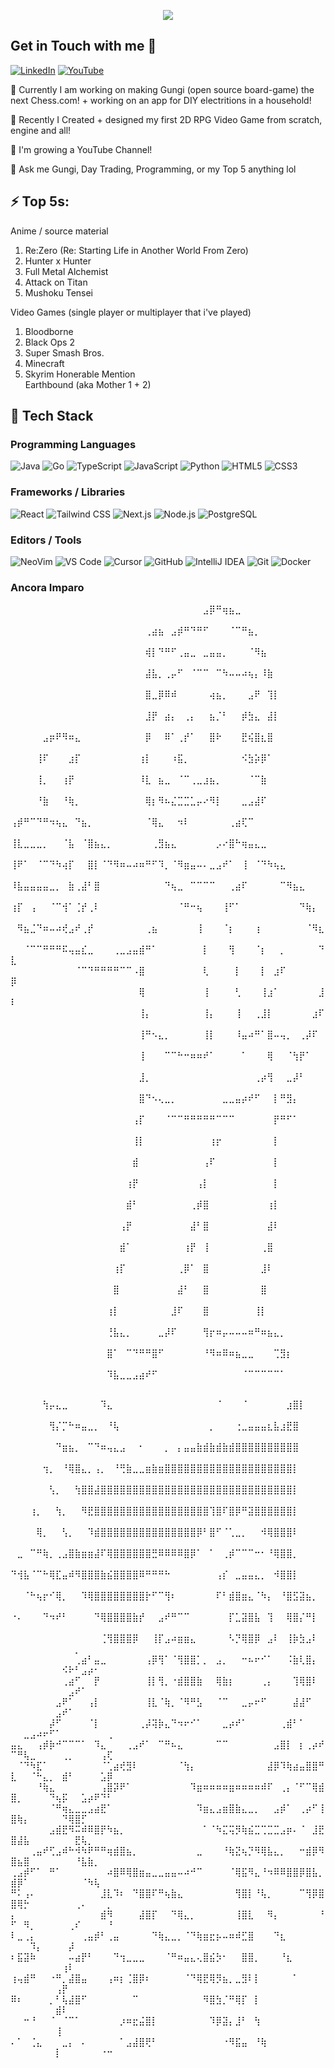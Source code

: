 <p align="center">
  <img src="https://readme-typing-svg.herokuapp.com/?lines=Initializing+Zae's+System .+.+.;Welcome,+Git+Dweller!;Im+Zaecorra+(yes+its+an+alias)&font=Fira+Code&color=00FF00&size=22&pause=200&speed=25&repeat=false" />
</p>

## Get in Touch with me 🍂
[![LinkedIn](https://img.shields.io/badge/LinkedIn-0A66C2?style=for-the-badge&logo=linkedin&logoColor=white)](https://www.linkedin.com/in/zae-correa/)
[![YouTube](https://img.shields.io/badge/YouTube-FF0000?style=for-the-badge&logo=youtube&logoColor=white)](https://www.youtube.com/channel/UCZ3FK6bzGQ-2MSNcoGETizw)


🔭 Currently I am working on making Gungi (open source board-game) the next Chess.com! + working on an app for DIY electritions in a household!  

🦾 Recently I Created + designed my first 2D RPG Video Game from scratch, engine and all!  

🌱 I'm growing a YouTube Channel!  

💬 Ask me Gungi, Day Trading, Programming, or my Top 5 anything lol  

## ⚡ Top 5s:
Anime / source material   
1. Re:Zero (Re: Starting Life in Another World From Zero)
2. Hunter x Hunter
3. Full Metal Alchemist
4. Attack on Titan
5. Mushoku Tensei

Video Games (single player or multiplayer that i've played)  
1. Bloodborne
2. Black Ops 2
3. Super Smash Bros.
4. Minecraft
5. Skyrim
Honerable Mention  
Earthbound (aka Mother 1 + 2)


## 🚀 Tech Stack
<!-- Programming Languages -->
### Programming Languages
![Java](https://img.shields.io/badge/Java-ED8B00?style=for-the-badge&logo=java&logoColor=white)
![Go](https://img.shields.io/badge/Go-00ADD8?style=for-the-badge&logo=go&logoColor=white)
![TypeScript](https://img.shields.io/badge/TypeScript-3178C6?style=for-the-badge&logo=typescript&logoColor=white)
![JavaScript](https://img.shields.io/badge/JavaScript-F7DF1E?style=for-the-badge&logo=javascript&logoColor=black)
![Python](https://img.shields.io/badge/Python-3776AB?style=for-the-badge&logo=python&logoColor=white)
![HTML5](https://img.shields.io/badge/HTML5-E34F26?style=for-the-badge&logo=html5&logoColor=white)
![CSS3](https://img.shields.io/badge/CSS3-1572B6?style=for-the-badge&logo=css3&logoColor=white)

<!-- Frameworks / Libraries -->
### Frameworks / Libraries
![React](https://img.shields.io/badge/React-61DAFB?style=for-the-badge&logo=react&logoColor=black)
![Tailwind CSS](https://img.shields.io/badge/Tailwind_CSS-06B6D4?style=for-the-badge&logo=tailwind-css&logoColor=white)
![Next.js](https://img.shields.io/badge/Next.js-000000?style=for-the-badge&logo=next.js&logoColor=white)
![Node.js](https://img.shields.io/badge/Node.js-339933?style=for-the-badge&logo=node.js&logoColor=white)
![PostgreSQL](https://img.shields.io/badge/PostgreSQL-4169E1?style=for-the-badge&logo=postgresql&logoColor=white)

<!-- Editors / Tools -->
### Editors / Tools
![NeoVim](https://img.shields.io/badge/NeoVim-57A143?style=for-the-badge&logo=neovim&logoColor=white)
![VS Code](https://img.shields.io/badge/VS%20Code-007ACC?style=for-the-badge&logo=visual-studio-code&logoColor=white)
![Cursor](https://img.shields.io/badge/Cursor-000000?style=for-the-badge&logo=cursor&logoColor=white)
![GitHub](https://img.shields.io/badge/GitHub-181717?style=for-the-badge&logo=github&logoColor=white)
![IntelliJ IDEA](https://img.shields.io/badge/IntelliJ%20IDEA-000000?style=for-the-badge&logo=intellijidea&logoColor=white)
![Git](https://img.shields.io/badge/Git-F05032?style=for-the-badge&logo=git&logoColor=white)
![Docker](https://img.shields.io/badge/Docker-2496ED?style=for-the-badge&logo=docker&logoColor=white)



  ### Ancora Imparo


⠀⠀⠀⠀⠀⠀⠀⠀⠀⠀⠀⠀⠀⠀⠀⠀⠀⠀⠀⠀⠀⠀⠀⠀⠀⠀⠀⠀⠀⠀⣠⡿⠛⢶⣦⣀⠀⠀⠀⠀⠀⠀⠀⠀⠀⠀⠀⠀⠀⠀
⠀⠀⠀⠀⠀⠀⠀⠀⠀⠀⠀⠀⠀⠀⠀⠀⠀⠀⠀⠀⠀⢀⣴⣦⠀⣠⡾⠛⠙⠛⠋⠀⠀⠀⠈⠉⠛⣦⡀⠀⠀⠀⠀⠀⠀⠀⠀⠀⠀⠀
⠀⠀⠀⠀⠀⠀⠀⠀⠀⠀⠀⠀⠀⠀⠀⠀⠀⠀⠀⠀⠀⢾⡇⠙⠛⠋⢀⣤⣀⠀⣀⣤⣤⡀⠀⠀⠀⠈⠻⣦⠀⠀⠀⠀⠀⠀⠀⠀⠀⠀
⠀⠀⠀⠀⠀⠀⠀⠀⠀⠀⠀⠀⠀⠀⠀⠀⠀⠀⠀⠀⠀⣼⣧⡀⢀⡤⠋⠀⠈⠉⠉⠀⠉⠳⠤⠤⠴⢦⡄⠸⣷⠀⠀⠀⠀⠀⠀⠀⠀⠀
⠀⠀⠀⠀⠀⠀⠀⠀⠀⠀⠀⠀⠀⠀⠀⠀⠀⠀⠀⠀⠀⣿⣀⡿⠿⠾⠀⠀⠀⠀⠀⢴⣦⡀⠀⠀⠀⣠⠟⠀⢹⡇⠀⠀⠀⠀⠀⠀⠀⠀
⠀⠀⠀⠀⠀⠀⠀⠀⠀⠀⠀⠀⠀⠀⠀⠀⠀⠀⠀⠀⠀⣸⡟⠀⣴⡄⠀⢀⡄⠀⠀⣦⡈⠃⠀⠀⡾⣳⣄⠀⣼⡇⠀⠀⠀⠀⠀⠀⠀⠀
⠀⠀⠀⠀⠀⣠⡶⠟⠻⠶⣄⠀⠀⠀⠀⠀⠀⠀⠀⠀⠀⡿⠀⠀⠿⠁⢀⡞⠁⠀⠀⣿⠗⠀⠀⠀⣟⢮⣿⣆⣿⠀⠀⠀⠀⠀⠀⠀⠀⠀
⠀⠀⠀⠀⢸⠏⠀⠀⠀⣰⡏⠀⠀⠀⠀⠀⠀⠀⠀⠀⢰⡇⠀⠀⠀⠰⣯⡀⠀⠀⠀⠀⠀⠀⠀⠀⠪⣳⡵⡿⠁⠀⠀⠀⠀⠀⠀⠀⠀⠀
⠀⠀⠀⠀⢸⡀⠀⠀⢰⡟⠀⠀⠀⠀⠀⠀⠀⠀⠀⠀⠸⣇⠀⣦⣀⠀⠈⠉⢀⣀⣰⣦⡀⠀⠀⠀⠀⠈⠉⣷⠀⠀⠀⠀⠀⠀⠀⠀⠀⠀
⠀⠀⠀⠀⠘⣷⠀⠀⠘⢷⡀⠀⠀⠀⠀⠀⠀⠀⠀⠀⠀⢿⡆⠻⠦⣌⣉⣉⣁⡤⠔⠻⡇⠀⠀⠀⣀⣠⣼⠏⠀⠀⠀⠀⠀⠀⠀⠀⠀⠀
⢠⡾⠛⠉⠙⠛⠲⢦⣄⠀⠙⣦⡀⠀⠀⠀⠀⠀⠀⠀⠀⠈⢿⣄⠀⠀⠲⠇⠀⠀⠀⠀⠀⠀⢀⣴⢏⠉⠀⠀⠀⠀⠀⠀⠀⠀⠀⠀⠀⠀
⢸⣇⣀⣀⣀⡀⠀⠀⠈⣧⠀⠈⣿⣦⣄⡀⠀⠀⠀⠀⠀⠀⢀⣻⣦⣄⠀⠀⠀⠀⠀⠀⡠⠔⣿⠓⢶⣤⣄⣀⠀⠀⠀⠀⠀⠀⠀⠀⠀⠀
⢸⠟⠁⠀⠈⠉⠙⠳⢴⡏⠀⠀⣿⡇⠈⠙⠻⠶⠤⠴⠶⠛⠋⠹⡀⠈⠻⣶⣤⠤⠄⣀⣠⠞⠁⠀⢸⠀⠈⠙⠳⢦⣄⠀⠀⠀⠀⠀⠀⠀
⠸⣧⣤⣤⣤⣤⣀⡀⠀⣷⢀⣼⠃⣿⠀⠀⠀⠀⠀⠀⠀⠀⠀⠀⠙⢦⣀⠀⠉⠉⠉⠉⠀⠀⢀⣴⠏⠀⠀⠀⠀⠀⠉⠻⣦⣄⠀⠀⠀⠀
⢰⡏⠀⢠⠀⠀⠈⠉⢺⠁⢈⡞⢀⠇⠀⠀⠀⠀⠀⠀⠀⠀⠀⠀⠀⠀⠈⠛⠒⢦⠀⠀⠀⢸⠋⠁⠀⠀⠀⠀⠀⠀⠀⠀⠀⠙⢷⡄⠀⠀
⠀⠻⣦⣈⠙⠶⠤⠴⢞⣠⠞⢀⡞⠀⠀⠀⠀⠀⠀⠀⠀⢀⣦⠀⠀⠀⠀⠀⠀⢸⠀⠀⠀⠈⡆⠀⠀⠀⢰⠀⠀⠀⠀⠀⠀⠀⠈⠻⣆⠀
⠀⠀⠈⠉⠉⠛⠛⠛⠯⢤⣤⣎⣀⠀⠀⠀⢀⣀⣠⣤⣾⠛⠁⠀⠀⠀⠀⠀⠀⠀⡇⠀⠀⠀⢻⠀⠀⠀⠈⡆⠀⠀⡀⠀⠀⠀⠀⠀⠙⣇
⠀⠀⠀⠀⠀⠀⠀⠀⠀⠀⠈⠉⠙⠛⠛⠛⠛⠉⠉⠠⣿⠀⠀⠀⠀⠀⠀⠀⠀⠀⢇⠀⠀⠀⠀⡇⠀⠀⠀⡇⠀⣰⠏⠀⠀⠀⠀⠀⠀⡿
⠀⠀⠀⠀⠀⠀⠀⠀⠀⠀⠀⠀⠀⠀⠀⠀⠀⠀⠀⠀⢿⠀⠀⠀⠀⠀⠀⠀⠀⠀⢸⠀⠀⠀⠀⢃⠀⠀⠀⢸⣰⠁⠀⠀⠀⠀⠀⠀⣸⠇
⠀⠀⠀⠀⠀⠀⠀⠀⠀⠀⠀⠀⠀⠀⠀⠀⠀⠀⠀⠀⢸⡄⠀⠀⠀⠀⠀⠀⠀⠀⢸⡄⠀⠀⠀⢸⠀⠀⢀⣸⡇⠀⠀⠀⠀⠀⠀⣰⠏⠀
⠀⠀⠀⠀⠀⠀⠀⠀⠀⠀⠀⠀⠀⠀⠀⠀⠀⠀⠀⠀⢸⠛⠢⣄⡀⠀⠀⠀⠀⠀⢸⡇⠀⠀⠀⠸⣤⠴⠛⠁⣿⠤⢤⡀⠀⢀⡼⠏⠀⠀
⠀⠀⠀⠀⠀⠀⠀⠀⠀⠀⠀⠀⠀⠀⠀⠀⠀⠀⠀⠀⢸⠀⠀⠀⠉⠉⠓⠒⠶⠶⠞⠁⠀⠀⠀⠀⠁⠀⠀⠀⢿⠀⠀⠈⢳⡟⠁⠀⠀⠀
⠀⠀⠀⠀⠀⠀⠀⠀⠀⠀⠀⠀⠀⠀⠀⠀⠀⠀⠀⠀⣸⡀⠀⠀⠀⠀⠀⠀⠀⠀⠀⠀⠀⠀⠀⠀⠀⠀⢀⡴⢻⠀⠀⣀⡼⠃⠀⠀⠀⠀
⠀⠀⠀⠀⠀⠀⠀⠀⠀⠀⠀⠀⠀⠀⠀⠀⠀⠀⠀⠀⣿⠙⠢⢄⣀⡀⠀⠀⠀⠀⠀⠀⠀⣀⣀⣤⡴⠞⠋⠀⠀⡇⠛⣻⡄⠀⠀⠀⠀⠀
⠀⠀⠀⠀⠀⠀⠀⠀⠀⠀⠀⠀⠀⠀⠀⠀⠀⠀⠀⢠⡏⠀⠀⠀⠈⠉⠉⠛⠛⠛⠛⠛⠉⠉⠉⠀⠀⠀⠀⠀⠀⡟⠛⠋⠁⠀⠀⠀⠀⠀
⠀⠀⠀⠀⠀⠀⠀⠀⠀⠀⠀⠀⠀⠀⠀⠀⠀⠀⠀⢸⡇⠀⠀⠀⠀⠀⠀⠀⠀⠀⠀⢰⡖⠀⠀⠀⠀⠀⠀⠀⠀⡇⠀⠀⠀⠀⠀⠀⠀⠀
⠀⠀⠀⠀⠀⠀⠀⠀⠀⠀⠀⠀⠀⠀⠀⠀⠀⠀⠀⣾⠀⠀⠀⠀⠀⠀⠀⠀⠀⠀⢠⠏⠀⠀⠀⠀⠀⠀⠀⠀⠀⡇⠀⠀⠀⠀⠀⠀⠀⠀
⠀⠀⠀⠀⠀⠀⠀⠀⠀⠀⠀⠀⠀⠀⠀⠀⠀⠀⢰⡟⠀⠀⠀⠀⠀⠀⠀⠀⠀⢠⡇⠀⠀⠀⠀⠀⠀⠀⠀⠀⠀⡇⠀⠀⠀⠀⠀⠀⠀⠀
⠀⠀⠀⠀⠀⠀⠀⠀⠀⠀⠀⠀⠀⠀⠀⠀⠀⠀⣾⠃⠀⠀⠀⠀⠀⠀⠀⠀⢀⡾⣿⠀⠀⠀⠀⠀⠀⠀⠀⠀⢰⡇⠀⠀⠀⠀⠀⠀⠀⠀
⠀⠀⠀⠀⠀⠀⠀⠀⠀⠀⠀⠀⠀⠀⠀⠀⠀⢠⡟⠀⠀⠀⠀⠀⠀⠀⠀⠀⣼⠃⣿⠀⠀⠀⠀⠀⠀⠀⠀⠀⣼⠇⠀⠀⠀⠀⠀⠀⠀⠀
⠀⠀⠀⠀⠀⠀⠀⠀⠀⠀⠀⠀⠀⠀⠀⠀⠀⣾⠁⠀⠀⠀⠀⠀⠀⠀⠀⢰⡟⠀⢸⠀⠀⠀⠀⠀⠀⠀⠀⢀⣿⠀⠀⠀⠀⠀⠀⠀⠀⠀
⠀⠀⠀⠀⠀⠀⠀⠀⠀⠀⠀⠀⠀⠀⠀⠀⢰⡏⠀⠀⠀⠀⠀⠀⠀⠀⢀⡿⠁⠀⣿⠀⠀⠀⠀⠀⠀⠀⠀⣸⠇⠀⠀⠀⠀⠀⠀⠀⠀⠀
⠀⠀⠀⠀⠀⠀⠀⠀⠀⠀⠀⠀⠀⠀⠀⠀⣿⠀⠀⠀⠀⠀⠀⠀⠀⠀⣼⠃⠀⠀⣿⠀⠀⠀⠀⠀⠀⠀⠀⣿⠀⠀⠀⠀⠀⠀⠀⠀⠀⠀
⠀⠀⠀⠀⠀⠀⠀⠀⠀⠀⠀⠀⠀⠀⠀⢰⡇⠀⠀⠀⠀⠀⠀⠀⠀⣸⠏⠀⠀⠀⣿⠀⠀⠀⠀⠀⠀⠀⢸⡇⠀⠀⠀⠀⠀⠀⠀⠀⠀⠀
⠀⠀⠀⠀⠀⠀⠀⠀⠀⠀⠀⠀⠀⠀⠀⢘⣧⣄⡀⠀⠀⠀⠀⣀⡼⠏⠀⠀⠀⠀⢻⡖⠶⡤⠤⠤⠤⠶⠛⠶⣦⣄⡀⠀⠀⠀⠀⠀⠀⠀
⠀⠀⠀⠀⠀⠀⠀⠀⠀⠀⠀⠀⠀⠀⠀⣿⠁⠀⠉⠙⠛⠛⣿⠋⠀⠀⠀⠀⠀⠀⠘⠻⠶⠿⠶⣦⣀⣀⠀⠀⠀⢉⣻⡆⠀⠀⠀⠀⠀⠀
⠀⠀⠀⠀⠀⠀⠀⠀⠀⠀⠀⠀⠀⠀⠀⠹⣧⣀⣀⣠⣴⠞⠋⠀⠀⠀⠀⠀⠀⠀⠀⠀⠀⠀⠀⠀⠈⠉⠉⠉⠉⠉⠁⠀⠀⠀⠀⠀⠀⠀



⠀⠀⠀⠀⠀⢳⡤⣄⣀⠀⠀⠀⠀⠀⠹⣄⠀⠀⠀⠀⠀⠀⠀⠀⠀⠀⠀⠀⠀⠀⠀⠀⠈⠀⠀⠀⠈⠀⠀⠀⠀⠀⠀⣰⣿⡇⠀⠀⠀⠀⠀⠀⠀⠀⠀⠀⠀⠀⠀⠀⠀⠀⠀⠀⠀
⠀⠀⠀⠀⠀⠀⢻⡌⡉⠓⠶⣤⣀⡀⠀⠘⢧⠀⠀⠀⠀⠀⠀⠀⠀⠀⠀⠀⠀⠀⠀⡀⠀⠀⠀⢐⣀⣤⣤⣤⣆⣧⣰⣟⣿⠀⠀⠀⠀⠀⠀⠀⠀⠀⠀⠀⠀⠀⠀⠀⠀⠀⠀⠀⠀
⠀⠀⠀⠀⠀⠀⠀⠙⣶⣦⡀⠀⠉⠙⠶⢤⣄⣠⠀⠀⠂⠀⠀⠀⡀⠀⡄⣤⣤⣷⣾⣷⣾⣷⣾⣿⣿⣿⣿⣿⣿⣿⣿⣿⣿⠀⠀⠀⠀⠀⠀⠀⠀⠀⠀⠀⠀⠀⠀⠀⠀⠀⠀⠀⠀
⠀⠀⠀⠀⠀⢲⡀⠀⠘⢿⣿⣄⡀⢠⡀⠀⠘⢛⣷⣀⣀⣶⣷⣶⣿⣿⣿⣿⣿⣿⣿⣿⣿⣿⣿⣿⣿⣿⣿⣿⣿⣿⣿⣿⡇⠀⠀⠀⠀⠀⠀⠀⠀⠀⠀⠀⠀⠀⠀⠀⠀⠀⠀⠀⠀
⠀⠀⠀⠀⠀⠀⢣⡀⠀⠀⢳⣿⣿⣼⣿⣿⣿⣿⣿⣿⣿⣿⣿⣿⣿⣿⣿⣿⣿⣿⣿⣿⣿⣿⣿⣿⣿⣿⣿⣿⣿⣿⣿⣿⡇⠀⠀⠀⠀⠀⠀⠀⠀⠀⠀⠀⠀⠀⠀⠀⠀⠀⠀⠀⠀
⠀⠀⠀⢰⡀⠀⠀⢳⡀⠀⠀⠻⣟⣿⣿⣿⣿⣿⣿⣿⣿⣿⣿⣿⣿⣿⣿⣿⣿⣿⣿⢹⣿⠏⣿⡿⠛⣽⣿⣿⣿⣿⣿⣿⡇⠀⠀⠀⠀⠀⠀⠀⠀⠀⠀⠀⠀⠀⠀⠀⠀⠀⠀⠀⠀
⠀⠀⠀⠀⢿⡀⠀⠀⢣⡀⠀⠀⠹⣾⣿⣿⣿⣿⣿⣿⣿⣿⣿⣿⣿⣿⣿⣿⣿⡿⠃⣿⠋⠈⢁⣀⡀⠀⠀⠺⢿⣿⣿⣿⠇⠀⠀⠀⠀⠀⠀⠀⠀⠀⠀⠀⠀⠀⠀⠀⠀⠀⠀⠀⠀
⠀⣀⠀⠉⠛⢷⡀⢀⣠⣿⣷⣶⣶⣼⠏⢿⣿⣿⣿⣿⣿⣿⣛⠿⠿⠿⠿⣿⡿⠁⠀⠁⠀⢀⡾⠉⠉⠉⠒⠂⠘⢿⣿⣿⡀⠀⠀⠀⠀⠀⠀⠀⠀⠀⠀⠀⠀⠀⠀⠀⠀⠀⠀⠀⠀
⠙⢺⣧⠈⠉⠓⢿⣏⣤⠾⠻⣿⣿⣿⣷⣮⣿⣿⣿⣿⠿⠛⠛⠛⠓⠀⠀⠀⠀⠀⠀⠀⢠⡎⠀⣀⣤⣤⣄⡀⠀⠺⣿⣿⡇⠀⠀⠀⠀⠀⠀⠀⠀⠀⠀⠀⠀⠀⠀⠀⠀⠀⠀⠀⠀
⠀⠀⠈⠓⢦⡖⠊⢿⡀⠀⠀⠹⢿⣿⣿⣿⣿⣿⣿⣿⣿⡗⠋⠉⢻⠆⠀⠀⠀⠀⠀⠀⠏⠃⣾⣿⣶⣄⠈⠳⡄⠀⠘⣿⣫⣽⣦⡀⠀⠀⠀⠀⠀⠀⠀⠀⠀⠀⠀⠀⠀⠀⠀⠀⠀
⠐⠄⠀⠀⠀⠙⠲⠞⠃⠀⠀⠀⠀⠙⢿⣿⣿⣿⣿⣷⡞⠀⠀⣠⠞⠛⠉⠉⠀⠀⠀⠀⠀⠀⡏⣁⣽⣿⣧⠀⢹⠀⠀⢿⣿⡌⠛⡇⠀⠀⠀⠀⠀⠀⠀⠀⠀⠀⠀⠀⠀⠀⠀⠀⠀
⠀⠀⠀⠀⠀⠀⠀⠀⠀⠀⠀⠀⠀⠀⢈⢻⣿⣿⣿⡿⠀⠀⢸⡏⣠⠴⣶⣶⣄⠀⠀⠀⠀⠀⠣⡙⢿⣿⡿⠀⣠⠇⠀⢸⡷⣳⣠⠇⠀⠀⠀⠀⠀⠀⠀⠀⠀⠀⠀⡀⠀⠀⠀⠀⠀
⠀⠀⠀⠀⠀⠀⠀⠀⠀⠀⢀⣴⠃⣤⣀⠀⠀⠀⠀⠀⠀⢠⡿⢻⠁⠈⢻⣿⣿⡁⡀⠀⣠⡀⠀⠀⠒⠦⠖⠊⠁⠀⠀⠨⣷⢇⣿⡄⠀⠀⠀⠀⠀⠀⠀⠀⠀⠪⠗⠃⣠⡴⠂⠀⠀
⠀⠀⠀⠀⠀⠀⠀⠀⢀⣴⠋⠀⠀⡟⠀⠀⠀⠀⠀⠀⠀⢸⡇⢻⡀⠐⣾⣿⣿⣷⠀⠀⢿⣷⡆⠀⠀⠀⠀⢀⡄⠀⠀⠀⢹⢿⣿⠇⠀⠀⠀⠀⠀⠀⠀⠀⠀⠀⣠⠞⠁⠀⠀⠀⠀
⠀⠀⠀⠀⠀⠀⠀⣠⠟⠁⠀⠀⢠⡇⠀⠀⠀⠀⠀⠀⠀⢸⣇⠈⢷⡀⠈⠻⠛⣣⠀⠀⠈⠉⠀⠀⣀⡤⠖⠋⠀⠀⠀⠀⣼⣼⠋⠀⠀⠀⠀⠀⠀⠀⠀⠀⣠⠞⠁⠀⠀⠀⠀⠀⠀
⠀⠀⠀⠀⠀⠀⡼⠋⠀⠀⠀⠀⠈⡇⠀⠀⠀⠀⠀⠀⢀⡼⢽⡷⣄⠙⠲⠖⠊⠁⠀⠀⠀⣀⡴⠞⠁⠀⠀⠀⠀⠀⢀⣾⠃⠁⠀⠀⠀⠀⠀⣀⣠⠴⠖⠋⠁⠀⠀⠀⠀⠀⠀⠀⢀
⣤⣄⠀⠀⢠⡾⡷⠚⠉⠉⠉⠁⠀⠹⣄⠀⠀⠀⢀⣠⠞⠁⠀⠉⠛⠦⣄⠀⠀⠀⠀⠀⠉⠉⠀⠀⠀⠀⠀⠀⠀⣠⣿⡇⠀⡆⢀⡴⠞⠉⠛⢧⣀⠀⠀⠀⠀⢀⡀⠀⠀⠀⠀⢠⢏
⠀⠈⠙⠳⣏⠁⠀⠀⠀⠀⠀⠀⠀⠀⠈⢁⣴⢞⣻⠇⠀⠀⠀⠀⠀⠀⠈⢳⡄⠀⠀⠀⠀⠀⠀⠀⠀⠀⠀⠀⣼⡿⠹⢷⣴⣤⣿⣿⠛⣇⠀⠀⠈⠓⣄⡀⠀⣾⠃⠀⠀⠀⠀⣡⡿
⠀⠀⠀⠀⠘⢷⣄⠀⠀⠀⠀⠀⠀⠀⢠⣿⡽⠟⠁⠀⠀⠀⠀⠀⠀⠀⠀⠀⠹⣶⠶⠶⠶⠶⣶⠶⠶⠶⠶⠾⠏⠀⢀⡄⠈⠋⠉⢿⣾⣿⡀⠀⠀⠀⠀⠙⢦⡯⠀⠀⣡⡴⠟⠙⠃
⠀⠀⠀⠀⠀⠀⠈⠛⢶⣄⣀⣀⣠⣴⣟⠁⠀⠀⠀⠀⠀⠀⠀⠀⠀⠀⠀⠀⠀⠹⣶⣄⣠⣶⣿⣷⣄⣀⡀⠀⠀⣠⡾⠁⠀⢀⡴⠋⢸⣿⢷⡄⠀⠀⠀⠀⠀⠙⢿⣿⡋⠀⠀⠀⠀
⠀⠀⠀⠀⠀⠀⣠⣾⣟⠻⠭⠾⠿⣿⡟⠳⣦⡀⠀⠀⠀⠀⠀⠀⠀⠀⠀⠀⠀⠀⠁⠈⠳⣍⢭⡻⢷⣮⣉⢉⣉⣉⣠⡶⠄⠈⠀⣸⣟⣿⣼⣧⠀⠀⠀⠀⠀⠀⠀⣟⢧⡀⠀⠀⠀
⠀⠀⠀⢀⣤⠞⢋⣠⠾⠓⠺⠳⠟⠛⠛⢶⣾⣿⣦⡀⠀⠀⠀⠀⠀⠀⠀⠀⠀⣀⠀⠀⠀⠘⢷⣝⢦⡙⠻⢿⣧⣄⡀⠀⠀⠒⣾⡿⠻⣿⣦⣿⠀⠀⠀⠀⠀⠀⠀⠘⣧⣷⡀⠀⠀
⢀⣠⡾⠋⠁⠀⠛⠁⠀⠀⠀⠀⠀⠀⠀⠴⣿⠿⢿⣿⣶⣤⣀⣀⣤⣤⠤⠴⠚⠉⠀⠀⠀⠀⠈⢿⣯⠻⣄⠘⠲⠿⠿⣿⣿⡿⣿⣧⡀⣾⡿⠁⠀⠀⠀⠀⠀⠀⠀⠀⠈⠳⢧⠀⠀
⠛⠅⢠⠄⠀⠀⠀⠀⠀⠀⠀⠀⠀⠀⣸⣇⠹⠆⠀⠙⣿⣿⠏⠛⢦⣷⣄⠀⠀⠀⠀⠀⠀⠀⠀⢻⣿⡇⠘⢧⡀⠀⠀⠀⠀⠉⢻⡿⣿⣿⢿⡓⠀⠀⠀⠀⠀⠀⠀⢀⠄⠀⠀⠀⡀
⡄⠀⠀⠀⠀⠀⠀⠀⠀⠀⠀⠀⠀⠀⣾⠻⠀⠀⠀⠀⣼⣿⡏⠀⠀⠙⢿⣄⡀⠀⠀⠀⠀⠀⠀⢸⣿⣇⠀⠀⠻⡄⠀⠀⠀⠀⠀⠀⠘⠋⠀⠻⡀⠀⠀⠀⠀⠀⢀⠎⠀⠀⠀⠀⠘
⠇⣀⢀⡄⠀⠀⠀⠀⠀⠀⠀⢀⣤⡾⠃⢀⣤⠀⠀⠀⠀⠀⠙⢷⣄⣀⡀⠈⠙⢷⣶⣖⡦⠤⠶⠾⣋⣿⠀⠀⠀⠙⣆⠀⠀⠀⠀⠀⠀⠀⠀⠀⠹⡄⠀⠀⠀⠀⡼⠀⠀⠀⠀⠀⠀
⠆⣯⣽⠷⠀⠀⠀⠀⠀⠤⣴⡟⠃⠀⠀⠀⠙⢲⣀⣀⣀⠀⠀⠀⠈⠛⠶⣤⣄⢄⣿⣮⡳⠂⠀⠀⣿⣿⡀⠀⠀⠀⠘⣆⠀⠀⠀⠀⠀⠀⠀⠀⠀⠀⠀⠀⠀⢰⠇⠀⠀⠀⠀⠀⠀
⢰⢤⣾⠛⠀⠀⠐⠛⡀⣼⣿⣤⠀⠀⠀⢠⠶⡆⢈⣿⡿⠆⠀⠀⠀⠀⠀⠈⠙⢿⣟⢿⡻⣦⡀⣀⣻⠇⡇⠀⠀⠀⠀⠀⠁⠀⠀⠀⠀⠀⠀⠀⠀⠀⠀⠀⢠⡟⠀⠀⠀⠀⠀⠀⠀
⠿⠆⠀⠀⠀⠀⡀⠃⢧⣼⣿⠋⠀⠀⠀⠀⠀⠀⠀⠉⠀⠀⠀⠀⠀⠀⠀⠀⠀⠀⠻⣿⣳⡈⠛⢿⡏⠀⡇⠀⠀⠀⠀⠀⠀⠀⠀⠀⠀⠀⠀⠀⠀⠀⠀⠀⣾⠇⠀⠀⠀⠀⠀⠀⠀
⠀⠀⠒⠘⠀⠀⠈⠀⠈⠉⠁⠀⠀⠀⠀⠀⠀⡰⠶⣖⣬⣿⡇⠀⠀⠀⠀⠀⠀⠀⠀⠹⡿⣽⡄⣸⠃⠀⢳⠀⠀⠀⠀⠀⠀⠀⠀⠀⠀⠀⠀⠀⠀⠀⠀⠀⢸⠀⠀⠀⠀⠀⠀⠀⠀
⠄⠁⠀⢈⣄⠀⠀⠀⣀⡄⠀⠄⠀⠀⠀⠀⠀⠁⣠⣼⣿⢟⠃⠀⠀⠀⠀⠀⠀⠀⠀⠀⠀⠐⠻⣯⣤⠀⠘⢷⠀⠀⠀⠀⠀⠀⠀⠀⠀⠀⠀⠀⠀⠀⠀⠀⡇⠀⠀⠀⠀⠀⠀⠐⠒
<!--
**403-ko2/403-ko2** is a ✨ _special_ ✨ repository because its `README.md` (this file) appears on your GitHub profile.

Here are some ideas to get you started:


